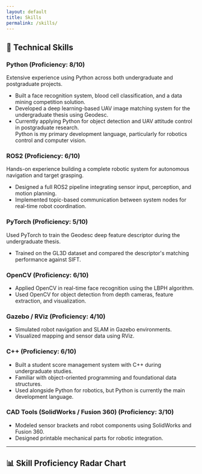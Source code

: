 ```yaml
---
layout: default
title: Skills
permalink: /skills/
---
```


## 🧠 Technical Skills

### Python (Proficiency: 8/10)
Extensive experience using Python across both undergraduate and postgraduate projects.  
- Built a face recognition system, blood cell classification, and a data mining competition solution.  
- Developed a deep learning-based UAV image matching system for the undergraduate thesis using Geodesc.  
- Currently applying Python for object detection and UAV attitude control in postgraduate research.  
Python is my primary development language, particularly for robotics control and computer vision.

### ROS2 (Proficiency: 6/10)
Hands-on experience building a complete robotic system for autonomous navigation and target grasping.  
- Designed a full ROS2 pipeline integrating sensor input, perception, and motion planning.  
- Implemented topic-based communication between system nodes for real-time robot coordination.

### PyTorch (Proficiency: 5/10)
Used PyTorch to train the Geodesc deep feature descriptor during the undergraduate thesis.  
- Trained on the GL3D dataset and compared the descriptor's matching performance against SIFT.

### OpenCV (Proficiency: 6/10)
- Applied OpenCV in real-time face recognition using the LBPH algorithm.  
- Used OpenCV for object detection from depth cameras, feature extraction, and visualization.

### Gazebo / RViz (Proficiency: 4/10)
- Simulated robot navigation and SLAM in Gazebo environments.  
- Visualized mapping and sensor data using RViz.

### C++ (Proficiency: 6/10)
- Built a student score management system with C++ during undergraduate studies.  
- Familiar with object-oriented programming and foundational data structures.  
- Used alongside Python for robotics, but Python is currently the main development language.

### CAD Tools (SolidWorks / Fusion 360) (Proficiency: 3/10)
- Modeled sensor brackets and robot components using SolidWorks and Fusion 360.  
- Designed printable mechanical parts for robotic integration.

---

## 📊 Skill Proficiency Radar Chart

<div>
  <canvas id="skillsRadarChart" width="400" height="400"></canvas>
</div>

<script src="https://cdn.jsdelivr.net/npm/chart.js"></script>
<script>
  const ctx = document.getElementById('skillsRadarChart').getContext('2d');
  const radarChart = new Chart(ctx, {
    type: 'radar',
    data: {
      labels: ['Python', 'ROS2', 'PyTorch', 'OpenCV', 'Gazebo/RViz', 'C++', 'CAD Tools'],
      datasets: [{
        label: 'Skill Level (out of 10)',
        data: [8, 6, 5, 6, 4, 6, 3],
        fill: true,
        borderColor: 'rgba(54, 162, 235, 0.7)',
        backgroundColor: 'rgba(54, 162, 235, 0.2)',
        pointBackgroundColor: 'rgba(54, 162, 235, 1)',
        pointBorderColor: '#fff',
        pointHoverBackgroundColor: '#fff',
        pointHoverBorderColor: 'rgba(54, 162, 235, 1)'
      }]
    },
    options: {
      scales: {
        r: {
          suggestedMin: 0,
          suggestedMax: 10
        }
      }
    }
  });
</script>
